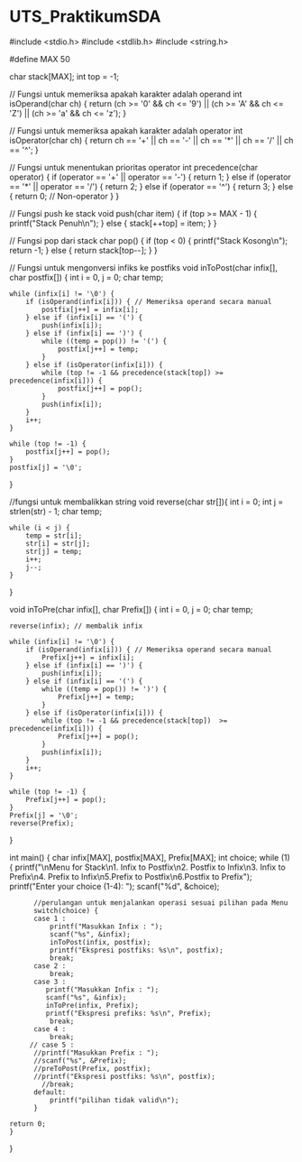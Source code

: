 # UTS_PraktikumSDA
#include <stdio.h>
#include <stdlib.h>
#include <string.h>

#define MAX 50

char stack[MAX];
int top = -1;

// Fungsi untuk memeriksa apakah karakter adalah operand 
int isOperand(char ch) {
    return (ch >= '0' && ch <= '9') || (ch >= 'A' && ch <= 'Z') || (ch >= 'a' && ch <= 'z');
}

// Fungsi untuk memeriksa apakah karakter adalah operator 
int isOperator(char ch) {
    return ch == '+' || ch == '-' || ch == '*' || ch == '/' || ch == '^';
}

// Fungsi untuk menentukan prioritas operator
int precedence(char operator) {
    if (operator == '+' || operator == '-') {
        return 1;
    } else if (operator == '*' || operator == '/') {
        return 2;
    } else if (operator == '^') {
        return 3;
    } else {
        return 0; // Non-operator
    }
}

// Fungsi push ke stack
void push(char item) {
    if (top >= MAX - 1) {
        printf("Stack Penuh\n");
    } else {
        stack[++top] = item;
    }
}

// Fungsi pop dari stack
char pop() {
    if (top < 0) {
        printf("Stack Kosong\n");
        return -1;
    } else {
        return stack[top--];
    }
}

// Fungsi untuk mengonversi infiks ke postfiks
void inToPost(char infix[], char postfix[]) {
    int i = 0, j = 0;
    char temp;

    while (infix[i] != '\0') {
        if (isOperand(infix[i])) { // Memeriksa operand secara manual
            postfix[j++] = infix[i];
        } else if (infix[i] == '(') {
            push(infix[i]);
        } else if (infix[i] == ')') {
            while ((temp = pop()) != '(') {
                postfix[j++] = temp;
            }
        } else if (isOperator(infix[i])) {
            while (top != -1 && precedence(stack[top]) >= precedence(infix[i])) {
                postfix[j++] = pop();
            }
            push(infix[i]);
        }
        i++;
    }

    while (top != -1) {
        postfix[j++] = pop();
    }
    postfix[j] = '\0';
}

//fungsi untuk membalikkan string
void reverse(char str[]){
    int i = 0;
    int j = strlen(str) - 1;
    char temp;

    while (i < j) {
        temp = str[i];
        str[i] = str[j];
        str[j] = temp;
        i++;
        j--;
    }
}

void inToPre(char infix[], char Prefix[]) {
    int i = 0, j = 0;
    char temp;

    reverse(infix); // membalik infix
    
    while (infix[i] != '\0') {
        if (isOperand(infix[i])) { // Memeriksa operand secara manual
            Prefix[j++] = infix[i];
        } else if (infix[i] == ')') {
            push(infix[i]);
        } else if (infix[i] == '(') {
            while ((temp = pop()) != ')') {
                Prefix[j++] = temp;
            }
        } else if (isOperator(infix[i])) {
            while (top != -1 && precedence(stack[top])  >= precedence(infix[i])) {
                Prefix[j++] = pop();
            }
            push(infix[i]);
        }
        i++;
    }

    while (top != -1) {
        Prefix[j++] = pop();
    }
    Prefix[j] = '\0';
    reverse(Prefix);
}

int main() {
    char infix[MAX], postfix[MAX], Prefix[MAX];
    int choice;
    while (1) {
        printf("\nMenu for Stack\n1. Infix to Postfix\n2. Postfix to Infix\n3. Infix to Prefix\n4. Prefix to Infix\n5.Prefix to Postfix\n6.Postfix to Prefix");
        printf("Enter your choice (1-4): ");
        scanf("%d", &choice);
      
          //perulangan untuk menjalankan operasi sesuai pilihan pada Menu
          switch(choice) {
          case 1 :
              printf("Masukkan Infix : ");
              scanf("%s", &infix);
              inToPost(infix, postfix);
              printf("Ekspresi postfiks: %s\n", postfix);
              break;
          case 2 :
              break;
          case 3 :
             printf("Masukkan Infix : ");
             scanf("%s", &infix);
             inToPre(infix, Prefix);
             printf("Ekspresi prefiks: %s\n", Prefix);
              break;
          case 4 :
              break;
         // case 5 :
          //printf("Masukkan Prefix : ");
          //scanf("%s", &Prefix); 
          //preToPost(Prefix, postfix);
          //printf("Ekspresi postfiks: %s\n", postfix);
            //break;
          default:
              printf("pilihan tidak valid\n");
          }
    
    return 0;
    }
}
